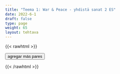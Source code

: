 ```yaml
---
title: "Teema 1: War & Peace - yhdistä sanat 2 ES"
date: 2022-6-1
draft: false
type: page
weight: 65
layout: tehtava
---
```

{{< rawhtml >}}
<link rel="stylesheet" type="text/css" href="/css/yhdistely.css"/>
<div id="nappulat">
<button id="lisaa">
agregar más pares
</button>
</div>
<div id="kaikki"></div>
<div id="tehtava" class="grid grid-cols-2">
 <div><ul id="terms"> </ul></div>
 <div><ul id="defs"> </ul></div>

</div>


<script> 
 
 //Execute a JavaScript immediately after a page has been loaded
window.onload = function() {

  //Data for terms and definitions. This can be stored in a separate .js file, in a JSON file or here in the main file
  var data = {
    terms: [{
         index: 0, text: 'ally'
    }, { index: 1, text: 'ambush'
    }, { index: 2, text: 'ammunition'
    }, { index: 3, text: 'armed conflict'
    }, { index: 4, text: 'armoury'
    }, { index: 5, text: 'artillery'
    }, { index: 6, text: 'barracks'
    }, { index: 7, text: 'be at war'
    }, { index: 8, text: 'beat/defeat the enemy'
    }, { index: 9, text: 'border'
    }, { index: 10, text: 'casualties'
    }, { index: 11, text: 'civil war'
    }, { index: 12, text: 'combat'
    }, { index: 13, text: 'conquer'
    }, { index: 14, text: 'conscript'
    }, { index: 15, text: 'curfew'
    }, { index: 16, text: 'declare war (on a country)'
    }, { index: 17, text: 'defeat'
    }, { index: 18, text: 'defend'
    }, { index: 19, text: 'disarmament'
    }, { index: 20, text: 'do one’s military service'
    }, { index: 21, text: 'do one’s non-military service'
    }, { index: 22, text: 'ethnic cleansing'
    }, { index: 23, text: 'friendly fire'
    }, { index: 24, text: 'garrison'
    }, { index: 25, text: 'genocide'
    }, { index: 26, text: 'guerilla war'
    }, { index: 27, text: 'infantry'
    }, { index: 28, text: 'invade'
    }, { index: 29, text: 'fleet'
    }, { index: 30, text: 'military base'
    }, { index: 31, text: 'missile'
    }, { index: 32, text: 'mobilisation'
    }, { index: 33, text: 'occupation'
    }, { index: 34, text: 'paratroopers'
    }, { index: 35, text: 'prisoner of war (POW)'
    }, { index: 36, text: 'rebellion'
    }, { index: 37, text: 'regiment'
    }, { index: 38, text: 'retreat, withdraw'
    }, { index: 39, text: 'sanction'
    }, { index: 40, text: 'surrender'
    }, { index: 41, text: 'trench'
    }, { index: 42, text: 'troops'
    }, { index: 43, text: 'urban warfare'
    }, { index: 44, text: 'resistance movement'
    }, { index: 45, text: 'siege'
    }, { index: 46, text: 'suffer heavy losses'
    }, { index: 47, text: 'wage war on'
    }, { index: 48, text: 'warfare'
    }, { index: 49, text: 'warmonger'
    }, { index: 50, text: 'weaponry'
    }, { index: 51, text: 'ceasefire'
    }, { index: 52, text: 'mediate'
    }, { index: 53, text: 'negotiate'
    }, { index: 54, text: 'peace-keeping forces'
    }, { index: 55, text: 'peace negotiations'
    }, { index: 56, text: 'peace treaty'
    }, { index: 57, text: 'truce'
    }, { index: 58, text: 'the Air Force'
    }, { index: 59, text: 'the Army'
    }, { index: 60, text: 'the Coast Guard'
    }, { index: 61, text: 'the Navy'
    }, { index: 62, text: 'the Marine Corps'

},

    ],
    definitions: [{
         index: 0, text: 'aliado'
    }, { index: 1, text: 'emboscada / acechar'
    }, { index: 2, text: 'municiones, suministros de munición'
    }, { index: 3, text: 'conflicto armado'
    }, { index: 4, text: 'armería'
    }, { index: 5, text: 'artillería'
    }, { index: 6, text: 'barracas'
    }, { index: 7, text: 'estar en guerra'
    }, { index: 8, text: 'vencer al enemigo'
    }, { index: 9, text: 'frontera'
    }, { index: 10, text: 'bajas'
    }, { index: 11, text: 'guerra civil'
    }, { index: 12, text: 'combate'
    }, { index: 13, text: 'conquistar'
    }, { index: 14, text: 'recluta, conscripto'
    }, { index: 15, text: 'toque de queda'
    }, { index: 16, text: 'declarar la guerra'
    }, { index: 17, text: 'derrota'
    }, { index: 18, text: 'defender'
    }, { index: 19, text: 'desarme'
    }, { index: 20, text: 'hacer el servicio militar'
    }, { index: 21, text: 'hacer el servicio civil'
    }, { index: 22, text: 'limpieza étnica'
    }, { index: 23, text: 'fuego amigo'
    }, { index: 24, text: 'guarnición'
    }, { index: 25, text: 'genocidio'
    }, { index: 26, text: 'guerra de guerrillas'
    }, { index: 27, text: 'infantería'
    }, { index: 28, text: 'invadir'
    }, { index: 29, text: 'flota'
    }, { index: 30, text: 'base militar'
    }, { index: 31, text: 'misil'
    }, { index: 32, text: 'movilización'
    }, { index: 33, text: 'ocupación'
    }, { index: 34, text: 'paracaidistas'
    }, { index: 35, text: 'prisionero de guerra'
    }, { index: 36, text: 'rebelión'
    }, { index: 37, text: 'regimiento'
    }, { index: 38, text: 'retirarse'
    }, { index: 39, text: 'sanción'
    }, { index: 40, text: 'rendirse'
    }, { index: 41, text: 'trinchera'
    }, { index: 42, text: 'tropas'
    }, { index: 43, text: 'guerra urbana'
    }, { index: 44, text: 'movimiento de resistencia'
    }, { index: 45, text: 'asedio / sitiar'
    }, { index: 46, text: 'sufrir grandes pérdidas'
    }, { index: 47, text: 'hacer la guerra'
    }, { index: 48, text: 'guerra'
    }, { index: 49, text: 'belicista'
    }, { index: 50, text: 'armamento'
    }, { index: 51, text: 'alto al fuego'
    }, { index: 52, text: 'mediar'
    }, { index: 53, text: 'negociar'
    }, { index: 54, text: 'fuerzas de paz'
    }, { index: 55, text: 'negociaciones de paz'
    }, { index: 56, text: 'tratado de paz'
    }, { index: 57, text: 'tregua'
    }, { index: 58, text: 'la Fuerza Aérea'
    }, { index: 59, text: 'el Ejército'
    }, { index: 60, text: 'la Guardia Costera'
    }, { index: 61, text: 'la Armada'
    }, { index: 62, text: 'Cuerpo de Marines'
},

    ],
    //this creates matches for indexes. This is a sort of an Answer Sheet
    pairs: {
      0: 0,
      1: 1,
      2: 2,
      3: 3,
      4: 4,
      5: 5,
      6: 6,
      7: 7,
      8: 8,
      9: 9,
      10: 10,
      11: 11,
      12: 12,
      13: 13,
      14: 14,
      15: 15,
      16: 16,
      17: 17,
      18: 18,
      19: 19,
      20: 20,
      21: 21,
      22: 22,
      23: 23,
      24: 24,
      25: 25,
      26: 26,
      27: 27,
      28: 28,
      29: 29,
      30: 30,
      31: 31,
      32: 32,
      33: 33,
      34: 34,
      35: 35,
      36: 36,
      37: 37,
      38: 38,
      39: 39,
      40: 40,
      41: 41,
      42: 42,
      43: 43,
      44: 44,
      45: 45,
      46: 46,
      47: 47,
      48: 48,
      49: 49,
      50: 50,
      51: 51,
      52: 52,
      53: 53,
      54: 54,
      55: 55,
      56: 56,
      57: 57,
      58: 58,
      59: 59,
      60: 60,
      61: 61,
      62: 62,
    }
  };
    
for (var a=[],i=0;i<63;++i) a[i]=i;

function shufflee(array) {
  var tmp, current, top = array.length;
  if(top) while(--top) {
    current = Math.floor(Math.random() * (top + 1));
    tmp = array[current];
    array[current] = array[top];
    array[top] = tmp;
  }
  return array;
}

a = shufflee(a);
  

  var selectedTerm = null, //to make sure none is selected onload
    selectedDef = null,
    termsContainer = document.querySelector("#terms"), //list of terms
    defsContainer = document.querySelector("#defs"); //list of definitions

  //This function takes two arguments, that is one term and one def to compare if they match. It returns True or False after compairing values of the "pairs" object property.     
  function isMatch(termIndex, defIndex) {
    return data.pairs[termIndex] === defIndex;
  }

  //This function adds HTML elements and content to the specified container (UL).
  function createListHTML(list, container) {
    container.innerHTML = ""; //first, clean up any existing LI elements
    for (var i = 0; i < 63; i++) {
      container.innerHTML = container.innerHTML + "<li data-index='" + list[i]["index"] + "'>" + "<span>" + list[i]["text"] + "</span>" + "</li>";

    }
  }

function addCSS(css){
  var elem=document.createElement('style');
  if(elem.styleSheet && !elem.sheet)elem.styleSheet.cssText=css;
  else elem.appendChild(document.createTextNode(css));
  document.getElementsByTagName('head')[0].appendChild(elem); 
}

  createListHTML(data.terms, termsContainer);
  createListHTML(data.definitions, defsContainer);

  //listen for a "click" event on a list of Terms and store the clicked object in the target object
  termsContainer.addEventListener("click", function(e) {
    var target = e.target.parentNode;
    if (target.className === "score")
      return;
    var termIndex = Number(target.getAttribute("data-index"));
    //the condition is that only one LI can be selected
    if (selectedTerm !== null && selectedTerm !== termIndex) {
      termsContainer.querySelector("li[data-index='" + selectedTerm + "']").removeAttribute("data-selected");
    }

    //deletion of the decoration
    if (target.hasAttribute("data-selected")) {
      target.removeAttribute("data-selected");
      selectedTerm = null;
    }
    //selecting on click	
    else {
      target.setAttribute("data-selected", true);
      selectedTerm = termIndex;
    }

    if (selectedTerm !== null && selectedDef !== null) {
      var term = document.querySelector("#terms [data-index='" + selectedTerm + "']");
      var def = document.querySelector("#defs [data-index='" + selectedDef + "']");
      if (isMatch(selectedTerm, selectedDef)) {
				term.className = "score";
        def.className = "score";
  			numero++;
   			term.style.order = (numero);
   			def.style.order = (numero);
            }
      selectedTerm = null;
      selectedDef = null;
      term.removeAttribute("data-selected");
      def.removeAttribute("data-selected");
			    }
  })

  defsContainer.addEventListener("click", function(e) {
    var target = e.target.parentNode;
    if (target.className === "score")
      return;
    var defIndex = Number(target.getAttribute("data-index"));
    var defText = Number(target.getAttribute("data-index"))

    if (selectedDef !== null && selectedDef !== defIndex) {
      defsContainer.querySelector("li[data-index='" + selectedDef + "']").removeAttribute("data-selected");
    }

    if (target.hasAttribute("data-selected"))
      target.removeAttribute("data-selected");
    else
      target.setAttribute("data-selected", true);
    selectedDef = Number(target.getAttribute("data-index"));
    if (selectedTerm !== null && selectedDef !== null) {
      //var term = document.querySelector("#terms [data-index='"+selectedTerm+"']");
      var term = termsContainer.querySelector("[data-index='" + selectedTerm + "']");
      //var def = document.querySelector("#defs [data-index='"+selectedDef+"']");
      var def = defsContainer.querySelector("[data-index='" + selectedDef + "']");
      if (isMatch(selectedTerm, selectedDef)) {
				term.className = "score";
        def.className = "score";
  			numero++;
   			term.style.order = (numero);
   			def.style.order = (numero);
       }
      
      selectedTerm = null; //poista napautusten valinta
      selectedDef = null; //poista napautusten valinta
      term.removeAttribute("data-selected");
      def.removeAttribute("data-selected");
    }
  })

  function shuffle() {
    randomSort(data.terms)
    randomSort(data.definitions)
    createListHTML(data.terms, termsContainer)
    createListHTML(data.definitions, defsContainer)
    addCSS("div#tehtava li[data-index]{display: none;}")
    addCSS("div#tehtava li[data-index='" + a[0] + "']{display: flex;}")
		addCSS("div#tehtava li[data-index='" + a[1] + "']{display: flex;}")
    addCSS("div#tehtava li[data-index='" + a[2] + "']{display: flex;}")
    addCSS("div#tehtava li[data-index='" + a[3] + "']{display: flex;}")
    addCSS("div#tehtava li[data-index='" + a[4] + "']{display: flex;}")
    addCSS("div#tehtava li[data-index='" + a[5] + "']{display: flex;}")
  }
  
  
  
  function randomSort(array) {
    var currentIndex = array.length,
      temporaryValue, randomIndex;

    // While there remain elements to shuffle...

    while (currentIndex !== 0) {

      // Pick a remaining element...
      randomIndex = Math.floor(Math.random() * currentIndex);
      currentIndex -= 1;

      // And swap it with the current element. SWAP
      temporaryValue = array[currentIndex];
      array[currentIndex] = array[randomIndex];
      array[randomIndex] = temporaryValue;
    }

    return array;
  }

  shuffle(); 
  
document.getElementById("lisaa").addEventListener("click", function() {
        h++;
        addCSS("div#tehtava li[data-index='" + a[h] + "']{display: flex;}")
				h++;
        addCSS("div#tehtava li[data-index='" + a[h] + "']{display: flex;}")
				h++;
        addCSS("div#tehtava li[data-index='" + a[h] + "']{display: flex;}")
				h++;
        addCSS("div#tehtava li[data-index='" + a[h] + "']{display: flex;}")
				h++;
        addCSS("div#tehtava li[data-index='" + a[h] + "']{display: flex;}")
				h++;
        addCSS("div#tehtava li[data-index='" + a[h] + "']{display: flex;}")
if(h>66){$("#kaikki").html("Misión cumplida!"); }      })
  }

var numero = 0;
var h = 6;
</script>
{{< /rawhtml >}}